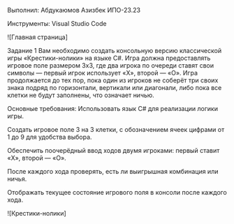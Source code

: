 Выполнил: Абдукаюмов Азизбек ИПО-23.23

Инструменты: Visual Studio Code

![Главная страница]

Задание 1
Вам необходимо создать консольную версию классической игры «Крестики-нолики» на языке C#. Игра должна предоставлять игровое поле размером 3x3, где два игрока по очереди ставят свои символы — первый игрок использует «X», второй — «O». Игра продолжается до тех пор, пока один из игроков не соберёт три своих знака подряд по горизонтали, вертикали или диагонали, либо пока все клетки не будут заполнены, что означает ничью.

Основные требования:
Использовать язык C# для реализации логики игры.

Создать игровое поле 3 на 3 клетки, с обозначением ячеек цифрами от 1 до 9 для удобства выбора.

Обеспечить поочерёдный ввод ходов двумя игроками: первый ставит «X», второй — «O».

После каждого хода проверять, есть ли выигрышная комбинация или ничья.

Отображать текущее состояние игрового поля в консоли после каждого хода.

![Крестики-нолики]

